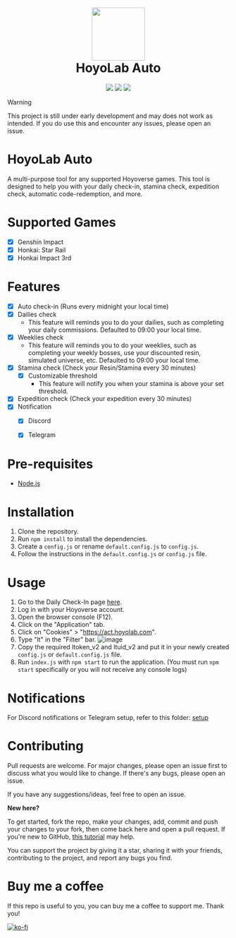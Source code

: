 <h1 align="center">
    <img width="120" height="120" src="https://i.ibb.co/nRqTkXv/image.png" alt=""><br>
    HoyoLab Auto
</h1>

<p align="center">
   <img src="https://img.shields.io/badge/NodeJS-20.2.0-green">
   <img src="https://img.shields.io/github/license/torikushiii/hoyolab-auto">
   <img src="https://img.shields.io/github/stars/torikushiii/hoyolab-auto">
</p>

> [!WARNING]
> This project is still under early development and may does not work as intended. If you do use this and encounter any issues, please open an issue.

# HoyoLab Auto

A multi-purpose tool for any supported Hoyoverse games. This tool is designed to help you with your daily check-in, stamina check, expedition check, automatic code-redemption, and more.

# Supported Games
- [x] Genshin Impact
- [x] Honkai: Star Rail
- [x] Honkai Impact 3rd

# Features
- [x] Auto check-in (Runs every midnight your local time)
- [x] Dailies check
    - This feature will reminds you to do your dailies, such as completing your daily commissions. Defaulted to 09:00 your local time.
- [x] Weeklies check
    - This feature will reminds you to do your weeklies, such as completing your weekly bosses, use your discounted resin, simulated universe, etc. Defaulted to 09:00 your local time.
- [x] Stamina check (Check your Resin/Stamina every 30 minutes)
    - [x] Customizable threshold
        - This feature will notify you when your stamina is above your set threshold.
- [x] Expedition check (Check your expedition every 30 minutes)
- [x] Notification
    - [x] Discord
    - [x] Telegram


# Pre-requisites
- [Node.js](https://nodejs.org/en/)

# Installation
1. Clone the repository.
2. Run `npm install` to install the dependencies.
3. Create a `config.js` or rename `default.config.js` to `config.js`.
4. Follow the instructions in the `default.config.js` or `config.js` file.

# Usage
1. Go to the Daily Check-In page [here](https://act.hoyolab.com/bbs/event/signin/hkrpg/index.html?act_id=e202303301540311).
2. Log in with your Hoyoverse account.
3. Open the browser console (F12).
4. Click on the "Application" tab.
5. Click on "Cookies" > "https://act.hoyolab.com".
6. Type "lt" in the "Filter" bar.
   ![image](https://github.com/torikushiii/hoyolab-auto/assets/21153445/38adf23a-161d-47ef-b11e-7e4fdc8e372c)
6. Copy the required ltoken_v2 and ltuid_v2 and put it in your newly created `config.js` or `default.config.js` file.
8. Run `index.js` with `npm start` to run the application. (You must run `npm start` specifically or you will not receive any console logs)

# Notifications
For Discord notifications or Telegram setup, refer to this folder: [setup](https://github.com/torikushiii/hoyolab-auto/tree/main/setup)

# Contributing
Pull requests are welcome. For major changes, please open an issue first to discuss what you would like to change. If there's any bugs, please open an issue.

If you have any suggestions/ideas, feel free to open an issue.

**New here?**

To get started, fork the repo, make your changes, add, commit and push your changes to your fork, then come back here and open a pull request. If you're new to GitHub, [this tutorial](https://www.freecodecamp.org/news/how-to-make-your-first-pull-request-on-github-3#let-s-make-our-first-pull-request-) may help.

You can support the project by giving it a star, sharing it with your friends, contributing to the project, and report any bugs you find.

# Buy me a coffee
If this repo is useful to you, you can buy me a coffee to support me. Thank you!

[![ko-fi](https://ko-fi.com/img/githubbutton_sm.svg)](https://ko-fi.com/torikushiii)
